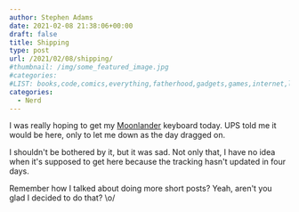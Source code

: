 ```yaml
---
author: Stephen Adams
date: 2021-02-08 21:38:06+00:00
draft: false
title: Shipping
type: post
url: /2021/02/08/shipping/
#thumbnail: /img/some_featured_image.jpg
#categories:
#LIST: books,code,comics,everything,fatherhood,gadgets,games,internet,life,movies,music,nerd,podcasting,politics,random,science,tech,tv,video,work,writing
categories:
  - Nerd
---
```


I was really hoping to get my [Moonlander](https://www.zsa.io/moonlander/) keyboard today. UPS told me it would be here, only to let me down as the day dragged on.

I shouldn't be bothered by it, but it was sad. Not only that, I have no idea when it's supposed to get here because the tracking hasn't updated in four days.

Remember how I talked about doing more short posts? Yeah, aren't you glad I decided to do that? \o/